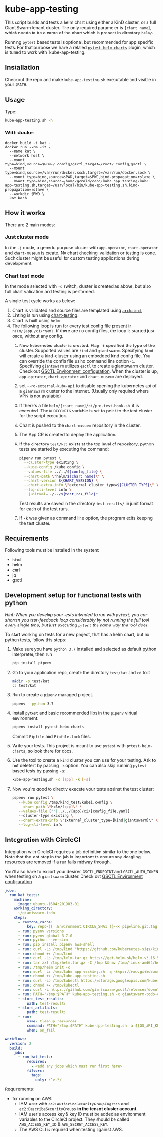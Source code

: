 # kube-app-testing

This script builds and tests a helm chart using either a KinD cluster, or a full Giant Swarm tenant
cluster. The only required parameter is `[chart name]`, which needs to be a name of the chart which
is present in directory `helm/`.

Running `pytest` based tests is optional, but recommended for app specific tests. For that purpose
we have a related [`pytest-helm-charts`](https://github.com/giantswarm/pytest-helm-charts)
plugin, which is tuned to work with `kube-app-testing.

## Installation

Checkout the repo and make `kube-app-testing.sh` executable and visible in your `$PATH`.

## Usage

Type:

```bash
kube-app-testing.sh -h
```

### With docker

```
docker build -t kat .
docker run --rm -it \
  --name kat \
  --network host \
  --mount type=bind,source=$HOME/.config/gsctl,target=/root/.config/gsctl \
  --mount type=bind,source=/var/run/docker.sock,target=/var/run/docker.sock \
  --mount type=bind,source=$PWD,target=$PWD,bind-propagation=rslave \
  --mount type=bind,source=/home/gerald/code/kube-app-testing/kube-app-testing.sh,target=/usr/local/bin/kube-app-testing.sh,bind-propagation=rslave \
  --workdir $PWD \
  kat bash
```

## How it works

There are 2 main modes:

### Just cluster mode

In the `-j` mode, a generic purpose cluster with `app-operator`, `chart-operator` and `chart-museum` is
create. No chart checking, validation or testing is done. Such cluster might be useful for custom
testing applications during development.

### Chart test mode

In the mode selected with `-c` switch, cluster is created as above, but also full chart validation and
testing is performed.

A single test cycle works as below:

1. Chart is validated and source files are templated using [`architect`](https://github.com/giantswarm/architect)
1. Linting is run using [chart-testing](https://github.com/helm/chart-testing).
1. Chart is built using `helm`
1. The following loop is run for every test config file present in `helm/[app]/ci/*yaml`. If there
   are no config files, the loop is started just once, without any config.
    1. New kubernetes cluster is created. Flag `-t` specified the type of the cluster.
       Supported values are `kind` and `giantswarm`.
       Specifying `kind` will create a kind-cluster using an embedded kind config
       file. You can override the config file using command line option `-i`.
       Specifying `giantswarm` utilizes `gsctl` to create a giantswarm cluster. Check out
       [GSCTL Environment configuration](https://docs.giantswarm.io/reference/gsctl/#configuration).
       When the cluster is up, `app-operator`,
       `chart-operator` and `chart-museum` are deployed.
    1. set `--no-external-kube-api` to disable opening the kubernetes api of a `giantswarm`
       cluster to the internet. (Usually only required where VPN is not available)
    1. If there's a file `helm/[chart name]/ci/pre-test-hook.sh`, it is executed. The
       `KUBECONFIG` variable is set to point to the test cluster for the script execution.
    1. Chart is pushed to the `chart-musuem` repository in the cluster.
    1. The App CR is created to deploy the application.
    1. If the directory `test/kat` exists at the top level of repository, python tests are
       started by executing the command:

       ```bash
       pipenv run pytest \
         --cluster-type existing \
         --kube-config /kube.config \
         --values-file ../../${config_file} \
         --chart-path \"helm/${chart_name}\" \
         --chart-version ${CHART_VERSION} \
         --chart-extra-info \"external_cluster_type=${CLUSTER_TYPE}\" \
         --log-cli-level info \
         --junitxml=../../${test_res_file}"
       ```

       Test results are saved in the directory `test-results/` in junit format
       for each of the test runs.

    1. If `-k` was given as command line option, the program exits keeping the test cluster.

## Requirements

Following tools must be installed in the system:

- kind
- helm
- curl
- jq
- gsctl

## Development setup for functional tests with python

*Hint: When you develop your tests intended to run with `pytest`, you can shorten you test-feedback
loop considerably by not running the full tool every single time, but just executing
`pytest` the same way the tool does.*

To start working on tests for a new project, that has a helm chart, but no
python tests, follow this steps:

1. Make sure you have `python 3.7` installed and selected as default python interpreter,
   then run

   ```bash
   pip install pipenv
   ```

2. Go to your application repo, create the directory `test/kat` and `cd` to it

   ```bash
   mkdir -p test/kat
   cd test/kat
   ```

3. Run  to create a `pipenv` managed project.

   ```bash
   pipenv --python 3.7
   ```

4. Install `pytest` and basic recommended libs in the `pipenv` virtual environment:

   ```bash
   pipenv install pytest-helm-charts
   ```

   Commit `Pipfile` and `Pipfile.lock` files.

5. Write your tests. This project is meant to use `pytest` with `pytest-helm-charts`, so
   look there for docs.

6. Use the tool to create a `kind` cluster you can use for your testing. Ask to not delete it
   by passing `-k` option. You can also skip running `pytest` based tests by passing `-s`:

   ```bash
   kube-app-testing.sh -c [app] -k [-s]
   ```

7. Now you're good to directly execute your tests against the test cluster:

   ```bash
   pipenv run pytest \
      --kube-config /tmp/kind_test/kubei.config \
      --chart-path \"helm/[app]\" \
      --values-file [""|../../[app]/ci/[config_file.yaml]
      --cluster-type existing \
      --chart-extra-info \"external_cluster_type=[kind|giantswarm]\" \
      --log-cli-level info
   ```

## Integration with CircleCI

Integration with CircleCI requires a job definition similar to the one below. Note that the last step in the job
is important to ensure any dangling resources are removed if a run fails midway through.

You'll also have to export your desired `GSCTL_ENDPOINT` and `GSCTL_AUTH_TOKEN` when testing on a `giantswarm` cluster.
Check out [GSCTL Environment configuration](https://docs.giantswarm.io/reference/gsctl/#configuration)

```yaml
jobs:
  run_kat_tests:
    machine:
      image: ubuntu-1604:201903-01
    working_directory:
      ~/giantswarm-todo
    steps:
      - restore_cache:
          key: repo-{{ .Environment.CIRCLE_SHA1 }}-<< pipeline.git.tag >>
      - run: pyenv versions
      - run: pyenv global 3.7.0
      - run: python --version
      - run: pip install pipenv aws-shell
      - run: curl -Lo /tmp/kind "https://github.com/kubernetes-sigs/kind/releases/download/v0.7.0/kind-$(uname)-amd64"
      - run: chmod +x /tmp/kind
      - run: curl -Lo /tmp/helm.tar.gz https://get.helm.sh/helm-v2.16.5-linux-amd64.tar.gz
      - run: tar zxf /tmp/helm.tar.gz -C /tmp && mv /tmp/linux-amd64/helm /tmp/helm
      - run: /tmp/helm init -c
      - run: curl -Lo /tmp/kube-app-testing.sh -q https://raw.githubusercontent.com/giantswarm/kube-app-testing/master/kube-app-testing.sh
      - run: chmod +x /tmp/kube-app-testing.sh
      - run: curl -Lo /tmp/kubectl https://storage.googleapis.com/kubernetes-release/release/v1.18.0/bin/linux/amd64/kubectl
      - run: chmod +x /tmp/kubectl
      - run: curl -L https://github.com/giantswarm/gsctl/releases/download/0.24.3/gsctl-0.24.3-linux-amd64.tar.gz | tar -zx --strip-components=1 --directory=/tmp gsctl-0.24.3-linux-amd64/gsctl
      - run: PATH="/tmp:$PATH" kube-app-testing.sh -c giantswarm-todo-app -t giantswarm --cluster-name ci-<insert-app-name-here> -r ${GS_RELEASE} --availability-zone ${GS_AVAILABILITY_ZONE}
      - store_test_results:
          path: test-results
      - store_artifacts:
          path: test-results
      - run:
          name: Cleanup resources
          command: PATH="/tmp:$PATH" kube-app-testing.sh -a ${GS_API_KEY} --force-cleanup
          when: on_fail

workflows:
  version: 2
  build:
    jobs:
      - run_kat_tests:
          requires:
            - <add any jobs which must run first here>
          filters:
            tags:
              only: /^v.*/
```

Requirements:

- for running on AWS:
  - IAM user with `ec2:AuthorizeSecurityGroupIngress` and `ec2:DescribeSecurityGroups` **in the tenant cluster account**.
  - IAM user's access key & key ID must be added as environment variables to the CircleCI project. They should be called `AWS_ACCESS_KEY_ID` & `AWS_SECRET_ACCESS_KEY`.
  - The AWS CLI is required when testing against AWS.
